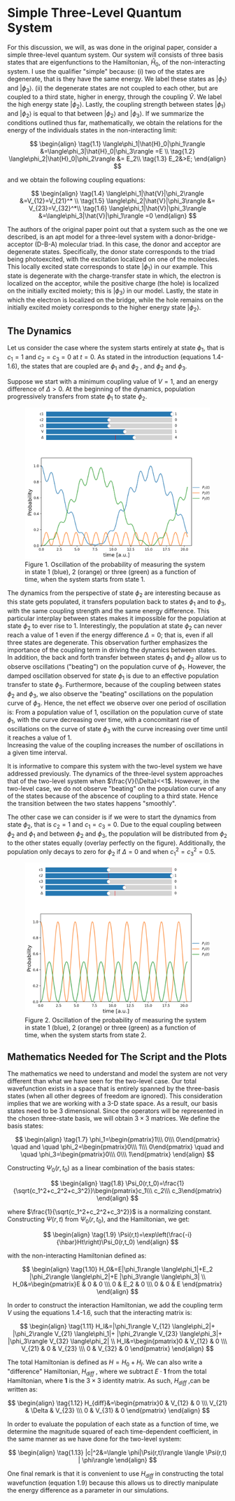 # Simple Three-Level Quantum System

For this discussion, we will, as was done in the original paper, consider a simple three-level quantum system. Our system will consists of three basis states
that are eigenfunctions to the Hamiltonian, $\hat{H}_0$, of the non-interacting system.
I use the qualifier "simple" because: (i) two of the states are degenerate, that is they have the same energy. We label these states as $|\phi_1\rangle$ and
$|\phi_3\rangle$. (ii) the degenerate states are not coupled to each other, 
but are coupled to a third state, higher in energy, through the coupling $\hat{V}$. We label the high energy state $|\phi_2\rangle$. 
Lastly, the coupling strength between states $|\phi_1\rangle$ and $|\phi_2\rangle$
is equal to that between $|\phi_2\rangle$ and $|\phi_3\rangle$. If we summarize the conditions outlined thus far, mathematically, 
we obtain the relations for the energy of the individuals states in the non-interacting limit:

$$
\begin{align}
\tag{1.1}
\langle\phi_1|\hat{H}_0|\phi_1\rangle &=\langle\phi_3|\hat{H}_0|\phi_3\rangle =E \\
\tag{1.2}
\langle\phi_2|\hat{H}_0|\phi_2\rangle &= E_2\\
\tag{1.3}
E_2&>E;
\end{align}
$$

and we obtain the following coupling equations: 

$$
\begin{align}
\tag{1.4}
\langle\phi_1|\hat{V}|\phi_2\rangle &=V_{12}=V_{21}^* \\
\tag{1.5}
\langle\phi_2|\hat{V}|\phi_3\rangle &= V_{23}=V_{32}^*\\
\tag{1.6}
\langle\phi_1|\hat{V}|\phi_3\rangle &=\langle\phi_3|\hat{V}|\phi_1\rangle =0
\end{align}
$$


The authors of the original paper point out that a system such as the one we described, is an apt model for a three-level system with a donor-bridge-acceptor (D-B-A)
molecular triad. In this case, the donor and acceptor are degenerate states. Specifically, the donor state corresponds to the triad being photoexcited, with the excitation
localized on one of the molecules. This locally excited state corresponds to state $|\phi_1\rangle$ in our example. This state is degenerate with the charge-transfer state in which,
the electron is localized on the acceptor, while the positive charge (the hole) is localized on the initially excited moiety; this is $|\phi_3\rangle$ in our model. Lastly, the state in which the electron is localized on the bridge, while the hole remains on the initially excited moiety corresponds to the higher energy state 
$|\phi_2\rangle$.

## The Dynamics

Let us consider the case where the system starts entirely at state $\phi_1$, that is $c_1=1$ and $c_2=c_3=0$ at $t=0$.
As stated in the introduction (equations 1.4-1.6), the states that are coupled are $\phi_1$ and $\phi_2$ , and  $\phi_2$ and $\phi_3$.  

Suppose we start with a minimum coupling value of $V=1$, and an energy difference of $\Delta >0$. At the beginning of the dynamics, population progressively transfers from state 
$\phi_1$ to state $\phi_2$. 

<figure>
    <img src="/projects/quantumdynamics/images/three-level.png" alt="figure">
    <figcaption>Figure 1. Oscillation of the probability of measuring the system in state 1 (blue), 2 (orange) or three (green) as a function of time, when the system starts from state 1. 
</figcaption>
</figure>     

The dynamics from the perspective of state $\phi_2$ are interesting because as this state gets populated, it transfers
population back to states $\phi_1$ and to $\phi_3$, with the same coupling strength and the same energy difference. This particular interplay between states makes it impossible for the population at state $\phi_2$ to ever rise to 1. Interestingly, the population at state $\phi_2$ can never reach a value of 1 even if the energy difference $\Delta =0$; that is, even if all three states are degenerate. This observation further emphasizes the importance of the coupling term in driving the dynamics between states.  
In addition, the back and forth transfer between states $\phi_1$ and $\phi_2$ allow us to observe oscillations ("beating") on the population curve of $\phi_1$. However, the damped oscillation observed for state $\phi_1$ is due to an effective population transfer to state $\phi_3$. Furthermore, because of the coupling between states 
$\phi_2$ and $\phi_3$, we also observe the "beating" oscillations on the population curve of $\phi_3$. Hence, the net effect we observe over one period of oscillation is: From a population value of 1, oscillation on the population curve of state $\phi_1$, with the curve decreasing over time, with a concomitant rise of oscillations on the curve of state $\phi_3$ with the curve increasing over time until it reaches a value of 1.   
Increasing the value of the coupling increases the number of oscillations in a given time interval.  

It is informative to compare this system with the two-level system we have addressed previously. The dynamics of the three-level system approaches that of the 
two-level system when $\frac{V}{\Delta}<<1$. However, in the two-level case, we do not observe "beating" on the population curve of any of the states because of the abscence of coupling to a third state. Hence the transition between the two states happens "smoothly".

The other case we can consider is if we were to start the dynamics from state $\phi_2$, that is $c_2=1$ and $c_1=c_3=0$. Due to the equal coupling between
$\phi_2$ and $\phi_1$ and between $\phi_2$ and $\phi_3$, the population will be distributed from $\phi_2$ to the other states equally (overlay perfectly on the figure). Additionally, the population only decays to zero for $\phi_2$ if $\Delta =0$ and when $c_1^2=c_3^2=0.5$.

<figure>
    <img src="/projects/quantumdynamics/images/three-level-from2.png" alt="figure">
    <figcaption>Figure 2. Oscillation of the probability of measuring the system in state 1 (blue), 2 (orange) or three (green) as a function of time, when the system starts from state 2.
</figcaption>
</figure>

## Mathematics Needed for The Script and the Plots

The mathematics we need to understand and model the system are not very different than what we have seen for the two-level case. Our total wavefunction
exists in a space that is entirely spanned by the three-basis states (when all other degrees of freedom are ignored). This consideration implies that we are working with a 3-D state space. As a result, our basis states need to be 3 dimensional. Since the operators will be represented in the chosen three-state
basis, we will obtain $3\times 3$ matrices. We define the basis states:  

$$
\begin{align}
\tag{1.7}
\phi_1=\begin{pmatrix}1\\\ 0\\\ 0\end{pmatrix} \quad and \quad 
\phi_2=\begin{pmatrix}0\\\ 1\\\ 0\end{pmatrix} \quad and \quad 
\phi_3=\begin{pmatrix}0\\\ 0\\\ 1\end{pmatrix}
\end{align}
$$

Constructing $\Psi_0(r,t_0)$ as a linear combination of the basis states:

$$
\begin{align}
\tag{1.8}
\Psi_0(r,t_0)=\frac{1}{\sqrt{c_1^2+c_2^2+c_3^2}}\begin{pmatrix}c_1\\\ c_2\\\ c_3\end{pmatrix}
\end{align}
$$

where $\frac{1}{\sqrt{c_1^2+c_2^2+c_3^2}}$ is a normalizing constant.  
Constructing $\Psi(r,t)$ from $\Psi_0(r,t_0)$, and the Hamiltonian, we get:

$$
\begin{align}
\tag{1.9}
\Psi(r,t)=\exp\left(\frac{-i}{\hbar}Ht\right)\Psi_0(r,t_0)
\end{align}
$$

with the non-interacting Hamiltonian defined as: 

$$
\begin{align}
\tag{1.10}
H_0&=E|\phi_1\rangle \langle\phi_1|+E_2 |\phi_2\rangle \langle\phi_2|+E |\phi_3\rangle \langle\phi_3| \\
H_0&=\begin{pmatrix}E & 0 & 0 \\\ 0 & E_2 & 0 \\\ 0 & 0 & E \end{pmatrix}
\end{align}
$$

In order to construct the interaction Hamiltonian, we add the coupling term $V$ using the equations 1.4-1.6, such that the interacting matrix is:

$$
\begin{align}
\tag{1.11}
H_I&=|\phi_1\rangle V_{12} \langle\phi_2|+ |\phi_2\rangle V_{21} \langle\phi_1|+ |\phi_2\rangle V_{23} \langle\phi_3|+ |\phi_3\rangle V_{32} \langle\phi_2| \\
H_I&=\begin{pmatrix}0 & V_{12} & 0 \\\ V_{21} & 0 & V_{23} \\\ 0 & V_{32} & 0 \end{pmatrix}
\end{align}
$$

The total Hamiltonian is defined as $H=H_0+H_I$. We can also write a "difference" Hamiltonian, $H_{diff}$ , where we subtract $E \cdot \mathbf{1}$ from the total Hamiltonian, where $\mathbf{1}$ is the $3\times 3$ identity matrix. As such, $H_{diff}$ ,can be written as:

$$
\begin{align}
\tag{1.12}
H_{diff}&=\begin{pmatrix}0 & V_{12} & 0 \\\ V_{21} & \Delta & V_{23} \\\ 0 & V_{31} & 0 \end{pmatrix}
\end{align}
$$

In order to evaluate the population of each state as a function of time, we determine the magnitude squared of each time-dependent coefficient, in the same manner
as we have done for the two-level system:

$$
\begin{align}
\tag{1.13}
|c|^2&=\langle \phi|\Psi(r,t)\rangle \langle \Psi(r,t) | \phi\rangle
\end{align}
$$

One final remark is that it is convenient to use $H_{diff}$ in constructing the total wavefunction (equation 1.9) because this allows us to directly manipulate the energy difference as a parameter in our simulations.
